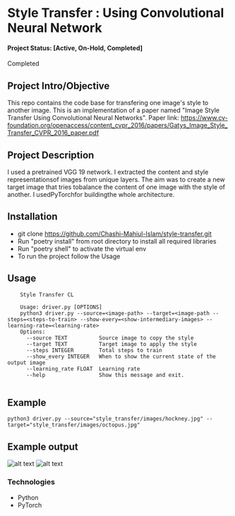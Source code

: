 # Style Transfer : Using Convolutional Neural Network 

#### Project Status: [Active, On-Hold, Completed]
Completed

## Project Intro/Objective
This repo contains the code base for transfering one image's style to another image. This is an implementation of a paper named "Image Style Transfer Using Convolutional Neural Networks". Paper link: https://www.cv-foundation.org/openaccess/content_cvpr_2016/papers/Gatys_Image_Style_Transfer_CVPR_2016_paper.pdf

## Project Description
 I used a pretrained VGG 19 network.  I extracted the content and style representationsof images from unique layers.  The aim was to create a new target image that tries tobalance the content of one image with the style of another. I usedPyTorchfor buildingthe whole architecture.

## Installation   
 * git clone https://github.com/Chashi-Mahiul-Islam/style-transfer.git
 * Run "poetry install" from root directory to install all required libraries
 * Run "poetry shell" to activate the virtual env
 * To run the project follow the Usage
 
## Usage
```
    Style Transfer CL
    
    Usage: driver.py [OPTIONS]
    python3 driver.py --source=<image-path> --target=<image-path --steps=<steps-to-train> --show-every=<show-intermediary-images> --learning-rate=<learning-rate>
    Options:
      --source TEXT          Source image to copy the style
      --target TEXT          Target image to apply the style
      --steps INTEGER        Total steps to train
      --show_every INTEGER   When to show the current state of the output image
      --learning_rate FLOAT  Learning rate
      --help                 Show this message and exit.


```

## Example

``` python3 driver.py --source="style_transfer/images/hockney.jpg" --target="style_transfer/images/octopus.jpg"  ``` 

## Example output
![alt text](https://github.com/Chashi-Mahiul-Islam/style-transfer/blob/master/style_transfer/images/st1.png)
![alt text](https://github.com/Chashi-Mahiul-Islam/style-transfer/blob/master/style_transfer/images/st2.png)

### Technologies
* Python
* PyTorch




